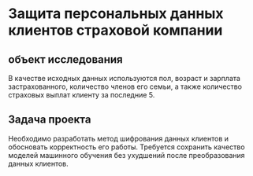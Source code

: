 # Защита персональных данных клиентов страховой компании
## объект исследования

В качестве исходных данных используются пол, возраст и зарплата застрахованного, количество членов его семьи, а также количество страховых выплат клиенту за последние 5.

## Задача проекта

Необходимо разработать метод шифрования данных клиентов и обосновать корректность его работы. Требуется сохранить качество моделей машинного обучения без ухудшений после преобразования данных клиентов.
